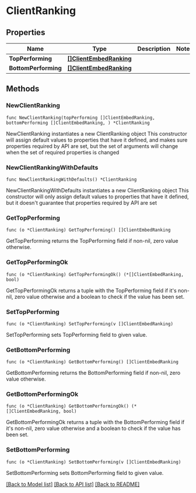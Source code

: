 # ClientRanking

## Properties

Name | Type | Description | Notes
------------ | ------------- | ------------- | -------------
**TopPerforming** | [**[]ClientEmbedRanking**](ClientEmbedRanking.md) |  | 
**BottomPerforming** | [**[]ClientEmbedRanking**](ClientEmbedRanking.md) |  | 

## Methods

### NewClientRanking

`func NewClientRanking(topPerforming []ClientEmbedRanking, bottomPerforming []ClientEmbedRanking, ) *ClientRanking`

NewClientRanking instantiates a new ClientRanking object
This constructor will assign default values to properties that have it defined,
and makes sure properties required by API are set, but the set of arguments
will change when the set of required properties is changed

### NewClientRankingWithDefaults

`func NewClientRankingWithDefaults() *ClientRanking`

NewClientRankingWithDefaults instantiates a new ClientRanking object
This constructor will only assign default values to properties that have it defined,
but it doesn't guarantee that properties required by API are set

### GetTopPerforming

`func (o *ClientRanking) GetTopPerforming() []ClientEmbedRanking`

GetTopPerforming returns the TopPerforming field if non-nil, zero value otherwise.

### GetTopPerformingOk

`func (o *ClientRanking) GetTopPerformingOk() (*[]ClientEmbedRanking, bool)`

GetTopPerformingOk returns a tuple with the TopPerforming field if it's non-nil, zero value otherwise
and a boolean to check if the value has been set.

### SetTopPerforming

`func (o *ClientRanking) SetTopPerforming(v []ClientEmbedRanking)`

SetTopPerforming sets TopPerforming field to given value.


### GetBottomPerforming

`func (o *ClientRanking) GetBottomPerforming() []ClientEmbedRanking`

GetBottomPerforming returns the BottomPerforming field if non-nil, zero value otherwise.

### GetBottomPerformingOk

`func (o *ClientRanking) GetBottomPerformingOk() (*[]ClientEmbedRanking, bool)`

GetBottomPerformingOk returns a tuple with the BottomPerforming field if it's non-nil, zero value otherwise
and a boolean to check if the value has been set.

### SetBottomPerforming

`func (o *ClientRanking) SetBottomPerforming(v []ClientEmbedRanking)`

SetBottomPerforming sets BottomPerforming field to given value.



[[Back to Model list]](../README.md#documentation-for-models) [[Back to API list]](../README.md#documentation-for-api-endpoints) [[Back to README]](../README.md)



